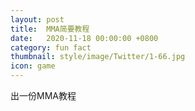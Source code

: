 ```yaml
---
layout: post
title:  MMA简要教程
date:   2020-11-18 00:00:00 +0800
category: fun fact
thumbnail: style/image/Twitter/1-66.jpg
icon: game
---
```




出一份MMA教程






























